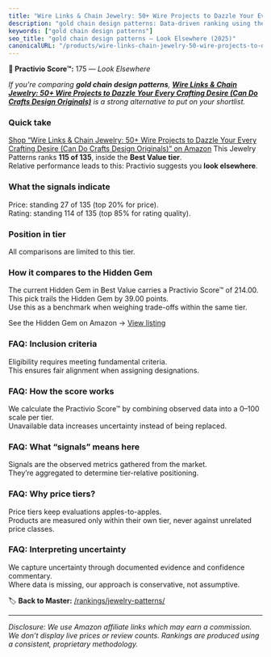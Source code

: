 ```yaml
---
title: "Wire Links & Chain Jewelry: 50+ Wire Projects to Dazzle Your Every Crafting Desire (Can Do Crafts Design Originals)"
description: "gold chain design patterns: Data-driven ranking using the Practivio Score™. Positioned by quality, value, demand, findability, momentum."
keywords: ["gold chain design patterns"]
seo_title: "gold chain design patterns — Look Elsewhere (2025)"
canonicalURL: "/products/wire-links-chain-jewelry-50-wire-projects-to-dazzle-your-every-crafting-desire-can-do-crafts-design-originals-1574211803/"
---
```


**🚫 Practivio Score™:** 175 — _Look Elsewhere_


*If you're comparing **gold chain design patterns**, **[Wire Links & Chain Jewelry: 50+ Wire Projects to Dazzle Your Every Crafting Desire (Can Do Crafts Design Originals)](https://www.amazon.com/dp/1574211803?tag=practivio-20)** is a strong alternative to put on your shortlist.*
### Quick take
[Shop “Wire Links & Chain Jewelry: 50+ Wire Projects to Dazzle Your Every Crafting Desire (Can Do Crafts Design Originals)” on Amazon](https://www.amazon.com/dp/1574211803?tag=practivio-20)
This Jewelry Patterns ranks **115 of 135**, inside the **Best Value tier**.  
Relative performance leads to this: Practivio suggests you **look elsewhere**.

### What the signals indicate
Price: standing 27 of 135 (top 20% for price).  
Rating: standing 114 of 135 (top 85% for rating quality).  

### Position in tier
All comparisons are limited to this tier.

### How it compares to the Hidden Gem
The current Hidden Gem in Best Value carries a Practivio Score™ of 214.00.  
This pick trails the Hidden Gem by 39.00 points.  
Use this as a benchmark when weighing trade-offs within the same tier.  

See the Hidden Gem on Amazon → [View listing](https://www.amazon.com/dp/B093FGF24C?tag=practivio-20)

### FAQ: Inclusion criteria
Eligibility requires meeting fundamental criteria.  
This ensures fair alignment when assigning designations.

### FAQ: How the score works
We calculate the Practivio Score™ by combining observed data into a 0–100 scale per tier.  
Unavailable data increases uncertainty instead of being replaced.

### FAQ: What “signals” means here
Signals are the observed metrics gathered from the market.  
They’re aggregated to determine tier-relative positioning.

### FAQ: Why price tiers?
Price tiers keep evaluations apples-to-apples.  
Products are measured only within their own tier, never against unrelated price classes.

### FAQ: Interpreting uncertainty
We capture uncertainty through documented evidence and confidence commentary.  
Where data is missing, our approach is conservative, not assumptive.


🏷️ **Back to Master:** [/rankings/jewelry-patterns/](/rankings/jewelry-patterns/)

---
_Disclosure: We use Amazon affiliate links which may earn a commission. We don’t display live prices or review counts. Rankings are produced using a consistent, proprietary methodology._
